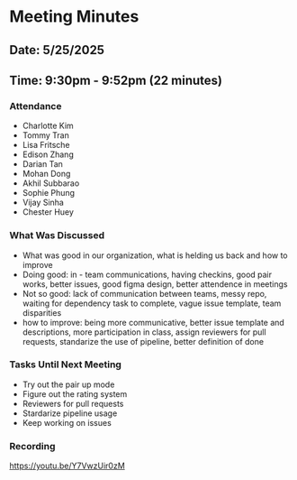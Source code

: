 # Meeting Minutes
## Date: 5/25/2025
## Time: 9:30pm - 9:52pm (22 minutes)
### Attendance
- Charlotte Kim
- Tommy Tran
- Lisa Fritsche
- Edison Zhang
- Darian Tan
- Mohan Dong
- Akhil Subbarao
- Sophie Phung
- Vijay Sinha
- Chester Huey
  
### What Was Discussed
- What was good in our organization, what is helding us back and how to improve
- Doing good: in - team communications, having checkins, good pair works, better issues, good figma design, better attendence in meetings
- Not so good: lack of communication between teams, messy repo, waiting for dependency task to complete, vague issue template, team disparities
- how to improve: being more communicative, better issue template and descriptions, more participation in class, assign reviewers for pull requests, standarize the use of pipeline, better definition of done

### Tasks Until Next Meeting
- Try out the pair up mode
- Figure out the rating system
- Reviewers for pull requests
- Stardarize pipeline usage
- Keep working on issues

### Recording 
https://youtu.be/Y7VwzUir0zM
